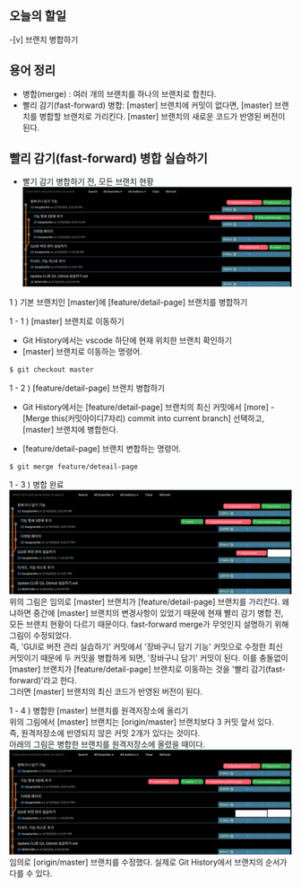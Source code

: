 ## 오늘의 할일

-[v] 브랜치 병합하기

## 용어 정리

- 병합(merge) : 여러 개의 브랜치를 하나의 브랜치로 합친다.
- 빨리 감기(fast-forward) 병합: [master] 브랜치에 커밋이 없다면, [master] 브랜치를 병합할 브랜치로 가리킨다. [master] 브랜치의 새로운 코드가 반영된 버전이 된다.

## 빨리 감기(fast-forward) 병합 실습하기

- 빨기 감기 병합하기 전, 모든 브랜치 현황  
  ![git_branch](img/git_branches.png)

1 ) 기본 브랜치인 [master]에 [feature/detail-page] 브랜치를 병합하기

1 - 1 ) [master] 브랜치로 이동하기

- Git History에서는 vscode 하단에 현재 위치한 브랜치 확인하기
- [master] 브랜치로 이동하는 명령어.

```sh
$ git checkout master
```

1 - 2 ) [feature/detail-page] 브랜치 병합하기

- Git History에서는 [feature/detail-page] 브랜치의 최신 커밋에서 [more] - [Merge this(커밋아이디7자리) commit into current branch] 선택하고, [master] 브랜치에 병합한다.

- [feature/detail-page] 브랜치 변합하는 명령어.

```sh
$ git merge feature/deteail-page
```

1 - 3 ) 병합 완료  
![git_branches_fast_forward](img/git_branches_fast_forward.png)
위의 그림은 임의로 [master] 브랜치가 [feature/detail-page] 브랜치를 가리킨다. 왜냐하면 중간에 [master] 브랜치의 변경사항이 있었기 때문에 현재 빨리 감기 병합 전, 모든 브랜치 현황이 다르기 때문이다. fast-forward merge가 무엇인지 설명하기 위해 그림이 수정되었다.  
즉, 'GUI로 버전 관리 실습하기' 커밋에서 '장바구니 담기 기능' 커밋으로 수정한 최신 커밋이기 때문에 두 커밋을 병합하게 되면, '장바구니 담기' 커밋이 된다. 이를 충돌없이 [master] 브랜치가 [feature/detail-page] 브랜치로 이동하는 것을 '빨리 감기(fast-forward)'라고 한다.  
그러면 [master] 브랜치의 최신 코드가 반영된 버전이 된다.

1 - 4 ) 병합한 [master] 브랜치를 원격저장소에 올리기  
위의 그림에서 [master] 브랜치는 [origin/master] 브랜치보다 3 커밋 앞서 있다.  
즉, 원격저장소에 반영되지 않은 커밋 2개가 있다는 것이다.  
아래의 그림은 병합한 브랜치를 원격저장소에 올렸을 때이다.  
![git_baranch_fast_forward_push](img/git_branches_fast_forward_push.png)  
임의로 [origin/master] 브랜치를 수정했다. 실제로 Git History에서 브랜치의 순서가 다를 수 있다.
